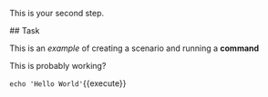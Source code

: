 This is your second step.

## Task

This is an _example_ of creating a scenario and running a **command**

This is probably working?

`echo 'Hello World'`{{execute}}